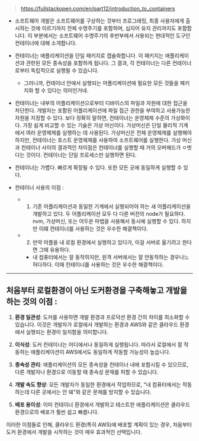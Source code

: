 > https://fullstackopen.com/en/part12/introduction_to_containers

- 소프트웨어 개발은 소프트웨어를 구상하는 것부터 프로그래밍, 최종 사용자에게 출시하는 것에 이르기까지 전체 수명주기를 포함하며, 심지어 유지 관리까지도 포함합니다. 이 부분에서는 소프트웨어 수명주기의 후반부에서 사용되는 현대적인 도구인 컨테이너에 대해 소개합니다.

  
- 컨테이너는 애플리케이션을 단일 패키지로 캡슐화합니다. 이 패키지는 애플리케이션과 관련된 모든 종속성을 포함하게 됩니다. 그 결과, 각 컨테이너는 다른 컨테이너로부터 독립적으로 실행될 수 있습니다.
	- 그러니까, 컨테이너 안에서 실행되는 어플리케이션에 필요한 모든 것들을 패키지화 할 수 있다는 의미인거네. 

- 컨테이너는 내부의 어플리케이션으로부터 디바이스의 파일과 자원에 대한 접근을 차단한다. 개발자는 포함된 어플리케이션에 파일 접근 권한을 부여하고 사용가능한 자원을 지정할 수 있다. 보다 정확히 말하면, 컨테이너는 운영체제 수준의 가상화이다. 가장 쉽게 비교할 수 있는 기술은 가상 머신이다. 가상머신은 단일 물리적 기계에서 여러 운영체제를 실행하는 데 사용된다. 가상머신은 전체 운영체제를 실행해야 하지만, 컨테이너는 호스트 운영체제를 사용하여 소프트웨어를 실행한다. 가상 머신과 컨테이너 사이의 결과적인 차이점은 컨테이너를 실행할 때 거의 오버헤드가 ㅇ벗다는 것이다. 컨테이너는 단일 프로세스만 실행하면 된다. 

- 컨테이너는 가볍다. 빠르게 확장될 수 있다. 또한 모든 곳에 동일하게 실행할 수 있다.

- 컨테이너 사용의 이점 : 
	- 1) 기존 어플리케이션과 동일한 기계에서 실행되어야 하는 새 어플리케이션을 개발하고 있다. 두 어플리케이션 모두 다 다른 버전의 node가 필요하다. nvm, 가상머신, 또는 어두운 마법을 사용해서 동시에 실행할 수 있다. 하지만 이떄 컨테이너를 사용하는 것은 우수한 해결책이다. 
	- 2) 만약 어플을 내 로컬 환경에서 실행하고 있다가, 이걸 서버로 옮기려고 한다면 그때 유용하다. 
		- 내 컴퓨터에서는 잘 동작하지만, 원격 서버에서는 잘 안동작하는 경우나느 허다하다. 이때 컨테이너를 사용하는 것은 우수한 해결책이다. 


--- 

## 처음부터 로컬환경이 아닌 도커환경을 구축해놓고 개발을하는 것의 이점 : 

1. **환경 일관성**: 도커를 사용하면 개발 환경과 프로덕션 환경 간의 차이를 최소화할 수 있습니다. 이것은 개발자가 로컬에서 개발하는 환경과 AWS와 같은 클라우드 환경에서 실행되는 환경이 일치함을 의미합니다.
    
2. **이식성**: 도커 컨테이너는 어디에서나 동일하게 실행됩니다. 따라서 로컬에서 잘 작동하는 애플리케이션이 AWS에서도 동일하게 작동할 가능성이 높습니다.
    
3. **종속성 관리**: 애플리케이션의 모든 종속성을 컨테이너 내에 포함시킬 수 있으므로, 다른 개발자나 환경으로 이동할 때 종속성 문제를 피할 수 있습니다.
    
4. **개발 속도 향상**: 모든 개발자가 동일한 환경에서 작업하므로, "내 컴퓨터에서는 작동하는데 다른 곳에서는 안 돼"와 같은 문제를 방지할 수 있습니다.
    
5. **배포 용이성**: 이미 컨테이너 환경에서 개발하고 테스트한 애플리케이션은 클라우드 환경으로의 배포가 훨씬 쉽고 빠릅니다.
    

이러한 이점들로 인해, 클라우드 환경(특히 AWS)에 배포할 계획이 있는 경우, 처음부터 도커 환경에서 개발을 시작하는 것이 매우 효과적인 선택입니다.

